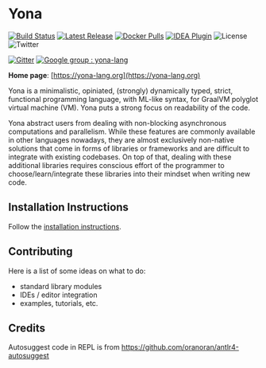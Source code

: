 # Yona

[![Build Status](https://travis-ci.org/yona-lang/yona.svg?branch=master)](https://travis-ci.org/yona-lang/yona)
[![Latest Release](https://img.shields.io/github/v/release/yona-lang/yona)](https://github.com/yona-lang/yona/releases/latest/)
[![Docker Pulls](https://img.shields.io/docker/pulls/akovari/yona)](https://hub.docker.com/r/akovari/yona)
[![IDEA Plugin](https://img.shields.io/jetbrains/plugin/d/14917-yona-language?label=IDEA%20Plugin)](https://plugins.jetbrains.com/plugin/14917-yona-language)
![License](https://img.shields.io/github/license/yona-lang/yona)
![Twitter](https://img.shields.io/twitter/follow/kovariadam?style=social)

[![Gitter](https://badges.gitter.im/yona/community.svg)](https://gitter.im/yonalang/community?utm_source=badge&utm_medium=badge&utm_campaign=pr-badge)
[![Google group : yona-lang](https://img.shields.io/badge/yona--lang-Google%20group-blue)](https://groups.google.com/forum/#!forum/yona-lang)

**Home page**: [https://yona-lang.org](https://yona-lang.org)

Yona is a minimalistic, opiniated, (strongly) dynamically typed, strict, functional programming language, with ML-like syntax, for GraalVM polyglot virtual machine (VM). Yona puts a strong focus on readability of the code.

Yona abstract users from dealing with non-blocking asynchronous computations and parallelism. While these features are commonly available in other languages nowadays, they are almost exclusively non-native solutions that come in forms of libraries or frameworks and are difficult to integrate with existing codebases. On top of that, dealing with these additional libraries requires conscious effort of the programmer to choose/learn/integrate these libraries into their mindset when writing new code.

## Installation Instructions
Follow the [installation instructions](https://yona-lang.org/getting_started/installation/).

## Contributing
Here is a list of some ideas on what to do:

- standard library modules
- IDEs / editor integration
- examples, tutorials, etc.

## Credits
Autosuggest code in REPL is from https://github.com/oranoran/antlr4-autosuggest
